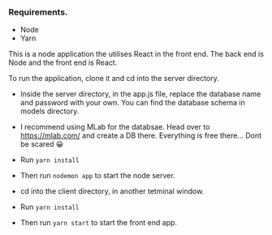 ### Requirements.

-   Node
-   Yarn

This is a node application the utilises React in the front end.
The back end is Node and the front end is React.

To run the application, clone it and cd into the server directory.

-   Inside the server directory, in the app.js file, replace the database
    name and password with your own. You can find the database schema in
    models directory.

-   I recommend using MLab for the databsae. Head over to https://mlab.com/ and create a DB there. Everything is free there... Dont be scared :grinning:

-   Run `yarn install`
-   Then run `nodemon app` to start the node server.

-   cd into the client directory, in another tetminal window.
-   Run `yarn install`
-   Then run `yarn start` to start the front end app.
